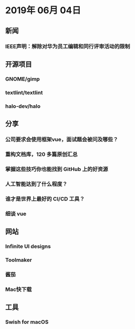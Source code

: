 # 2019年 06月 04日

## 新闻

### IEEE声明：解除对华为员工编辑和同行评审活动的限制

<daily-item
  url="https://www.ithome.com/0/426/329.htm"/>

## 开源项目

### GNOME/gimp

<daily-item
  note="开源图片处理工具"
  url="https://github.com/GNOME/gimp"
  lang="C,C++,Makefile,Python,Scheme,M4,Other"
  watch="181"
  star="1758"
  fork="331"
  :is-chinese="false"/>

### textlint/textlint

<daily-item
  note="通过编写一系列脚本来实现对文本内容和格式检查的各类个性化需求"
  url="https://github.com/textlint/textlint"
  lang="TypeScript,JavaScript,Other"
  watch="45"
  star="1303"
  fork="69"
  :is-chinese="false"/>

### halo-dev/halo

<daily-item
  note="一款现代化的个人独立博客系统"
  url="https://github.com/halo-dev/halo"
  lang="Java,CSS,FreeMarker,Other"
  watch="158"
  star="4796"
  fork="1267"/>

## 分享

### 公司要求会使用框架vue，面试题会被问及哪些？

<daily-item
  url="https://juejin.im/post/5cf495e96fb9a07ef5622025"/>

### 重构文档库，120 多篇原创汇总

<daily-item
  url="https://juejin.im/post/5cf4727bf265da1ba915666e"/>

### 掌握这些技巧你也能找到 GitHub 上的好资源

<daily-item
  note="搜索资源、跟踪更新、交流反馈……掌握这些技巧你也能找到 GitHub 上的好资源"
  url="https://sspai.com/post/54990?from=jike"/>

### 人工智能达到了什么程度？

<daily-item
  url="https://www.zhihu.com/question/46563853/answer/702746907"/>

### 谁才是世界上最好的 CI/CD 工具？

<daily-item
  note="HJ说"
  url="https://mp.weixin.qq.com/s/NxYRmmU1FGvp354frkj_Kg"/>

### 细谈 vue

<daily-item
  note="transition 篇"
  url="https://juejin.im/post/5cf411d8e51d4550a629b222"/>

## 网站

### Infinite UI designs

<daily-item
  note="点击一个按钮，变换同一个 UI 界面的设计风格"
  url="https://www.uibot.app/?utm_source=xinquji"
  :is-chinese="false"/>

### Toolmaker

<daily-item
  note="一款轻量级的软件开发生命周期管理SaaS平台"
  url="https://toolmaker.io/home"/>

### 酱茄

<daily-item
  note="WordPress 微信版小程序"
  url="https://www.jiangqie.com/"/>

### Mac快下载

<daily-item
  note="苹果软件快下载"
  url="https://www.macbed.cn/"/>

## 工具

### Swish for macOS

<daily-item
  note="通过直观的双指滑动，捏合，轻击和保持手势，从触控板直接控制窗口和应用程序"
  url="https://highlyopinionated.co/swish?utm_source=xinquji"/>

<daily-footer/>
